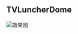 ## TVLuncherDome

![效果图](https://github.com/youlong-no1/TvLauncherDome/raw/master/img/dome_img.png)
